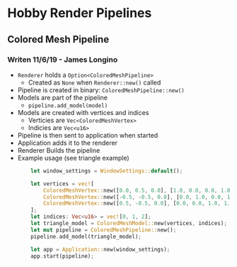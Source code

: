 # Hobby Render Pipelines
## Colored Mesh Pipeline
### Writen 11/6/19 - James Longino
- `Renderer` holds a `Option<ColoredMeshPipeline>`
    - Created as `None` when `Renderer::new()` called
- Pipeline is created in binary: `ColoredMeshPipeline::new()`
- Models are part of the pipeline
  - `pipeline.add_model(model)`
- Models are created with vertices and indices
  - Verticies are `Vec<ColoredMeshVertex>`
  - Indicies are `Vec<u16>`
- Pipeline is then sent to application when started
- Application adds it to the renderer
- Renderer Builds the pipeline
- Example usage (see triangle example)
    ``` Rust
        let window_settings = WindowSettings::default();

        let vertices = vec![
            ColoredMeshVertex::new([0.0, 0.5, 0.0], [1.0, 0.0, 0.0, 1.0]),
            ColoredMeshVertex::new([-0.5, -0.5, 0.0], [0.0, 1.0, 0.0, 1.0]),
            ColoredMeshVertex::new([0.5, -0.5, 0.0], [0.0, 0.0, 1.0, 1.0]),
        ];
        let indices: Vec<u16> = vec![0, 1, 2];
        let triangle_model = ColoredMeshModel::new(vertices, indices);
        let mut pipeline = ColoredMeshPipeline::new();
        pipeline.add_model(triangle_model);

        let app = Application::new(window_settings);
        app.start(pipeline);
    ```
  
